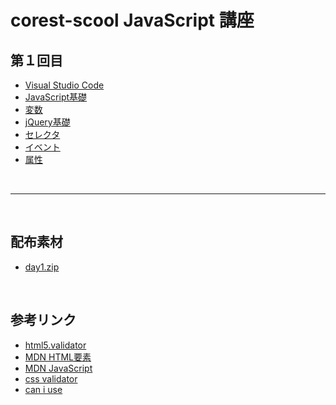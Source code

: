 # corest-scool JavaScript 講座


## 第１回目

* [Visual Studio Code](docs/vscode/vscode.pdf)
* [JavaScript基礎](docs/javascript/01_javascript.pdf)
* [変数](01_javascript/02_var.pdf)
* [jQuery基礎](docs/jquery/01_jquery.pdf)
* [セレクタ](docs/jquery/02_selector.pdf)
* [イベント](docs/jquery/03_on.pdf)
* [属性](docs/jquery/04_attribute.pdf)

&nbsp;
&nbsp;



---


<!--


## jQuery

* [jQuery基礎](02_jquery/01_basic.md)
* [セレクタ](02_jquery/02_selector.md)
* [イベント](02_jquery/03_on.md)
* [属性](02_jquery/04_attribute.md)

&nbsp;
&nbsp;

## JavaScript

* [JavaScript基礎](01_javascript/01_basic.md)
* [変数](01_javascript/02_var.md)
* [関数](01_javascript/03_function.md)
* [イベント](01_javascript/04_event.md)
* [DOM](01_javascript/06_dom.md)
* [計算](01_javascript/05_math.md)
* [if文　条件分岐](01_javascript/07_if.md)
* [配列 ](01_javascript/08_array.md)
* [for文(ループ処理)](09_for.md)
* [オブジェクト](01_javascript/10_object.md) -->

&nbsp;
&nbsp;

## 配布素材


* [day1.zip](docs/day1.zip)

&nbsp;
&nbsp;

## 参考リンク
* [html5.validator](https://html5.validator.nu/)
* [MDN HTML要素](https://developer.mozilla.org/ja/docs/Web/HTML/Element)
* [MDN JavaScript](https://developer.mozilla.org/ja/docs/Web/JavaScript)
* [css validator](https://jigsaw.w3.org/css-validator/)
* [can i use](https://caniuse.com/)
